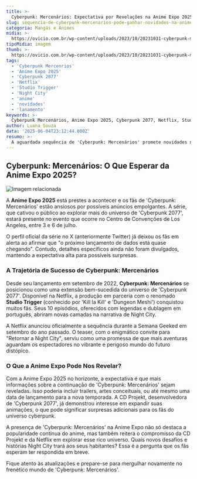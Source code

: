 ```yaml
---
title: >-
  Cyberpunk: Mercenários: Expectativa por Revelações na Anime Expo 2025
slug: sequencia-de-cyberpunk-mercenarios-pode-ganhar-novidades-na-anime-expo
categoria: Mangás e Animes
midia: >-
  https://ovicio.com.br/wp-content/uploads/2023/10/20231031-cyberpunk-mercenarios.jpg
tipoMidia: imagem
thumb: >-
  https://ovicio.com.br/wp-content/uploads/2023/10/20231031-cyberpunk-mercenarios.jpg
tags:
  - 'Cyberpunk Mercenrios'
  - 'Anime Expo 2025'
  - 'Cyberpunk 2077'
  - 'Netflix'
  - 'Studio Trigger'
  - 'Night City'
  - 'anime'
  - 'novidades'
  - 'lanamento'
keywords: >-
  Cyberpunk Mercenários, Anime Expo 2025, Cyberpunk 2077, Netflix, Studio Trigger, Night City, anime, novidades, lançamento
author: Luana Souza
data: '2025-06-04T23:12:44.000Z'
resumo: >-
  A aguardada sequência de 'Cyberpunk: Mercenários' promete novidades na Anime Expo 2025, criando grande expectativa entre os fãs. O evento ocorrerá em Los Angeles, de 3 a 6 de julho, e pode trazer informações cruciais sobre o universo do anime.
---
```


## Cyberpunk: Mercenários: O Que Esperar da Anime Expo 2025?

![Imagem relacionada](https://i0.wp.com/ovicio.com.br/wp-content/uploads/2025/06/20250604-anuncio-de-cyberpunk-mercenarios-na-anime-expo-2025-ovicio.webp?resize=730%2C411&ssl=1)

A **Anime Expo 2025** está prestes a acontecer e os fãs de 'Cyberpunk: Mercenários' estão ansiosos por possíveis anúncios empolgantes. A série, que cativou o público ao explorar mais do universo de 'Cyberpunk 2077', estará presente no evento que ocorre no Centro de Convenções de Los Angeles, entre 3 e 6 de julho.

O perfil oficial da série no X (anteriormente Twitter) já deixou os fãs em alerta ao afirmar que "o próximo lançamento de dados está quase chegando". Contudo, detalhes específicos ainda não foram divulgados, mantendo a expectativa alta para possíveis surpresas.

### A Trajetória de Sucesso de Cyberpunk: Mercenários

Desde seu lançamento em setembro de 2022, **Cyberpunk: Mercenários** se posicionou como uma extensão bem-sucedida do universo de 'Cyberpunk 2077'. Disponível na Netflix, a produção em parceria com o renomado **Studio Trigger** (conhecido por 'Kill la Kill' e 'Dungeon Meshi') conquistou muitos fãs. Seus 10 episódios, oferecidos com legendas e dublagem em português, abriram novas camadas na narrativa de Night City.

A Netflix anunciou oficialmente a sequência durante a Semana Geeked em setembro do ano passado. O teaser, com o enigmático convite para "Retornar a Night City", serviu como uma promessa de que mais aventuras aguardam os espectadores no vibrante e perigoso mundo do futuro distópico.

### O Que a Anime Expo Pode Nos Revelar?

Com a Anime Expo 2025 no horizonte, a expectativa é que mais informações sobre a continuação de 'Cyberpunk: Mercenários' sejam reveladas. Isso poderia incluir trailers, artes conceituais, ou até mesmo uma data de lançamento para a nova temporada. A CD Projekt, desenvolvedora de 'Cyberpunk 2077', já demonstrou interesse em expandir suas animações, o que pode significar surpresas adicionais para os fãs do universo cyberpunk.

A presença de 'Cyberpunk: Mercenários' na Anime Expo não só destaca a popularidade contínua do anime, mas também reitera o compromisso da CD Projekt e da Netflix em explorar esse rico universo. Quais novos desafios e histórias Night City trará aos seus habitantes? Essa é a pergunta que os fãs esperam ter respondida em breve.

Fique atento às atualizações e prepare-se para mergulhar novamente no frenético mundo de 'Cyberpunk: Mercenários'.